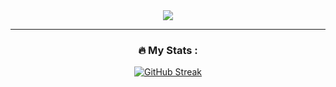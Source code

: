<div id="header" align="center">
  <img src="https://media.giphy.com/media/ndSat6hAmqXnO/giphy.gif">

---

### :fire: My Stats :


[![GitHub Streak](http://github-readme-streak-stats.herokuapp.com?user=EluciferE&theme=dark&exclude_days=Sun)](https://git.io/streak-stats)

</div>
